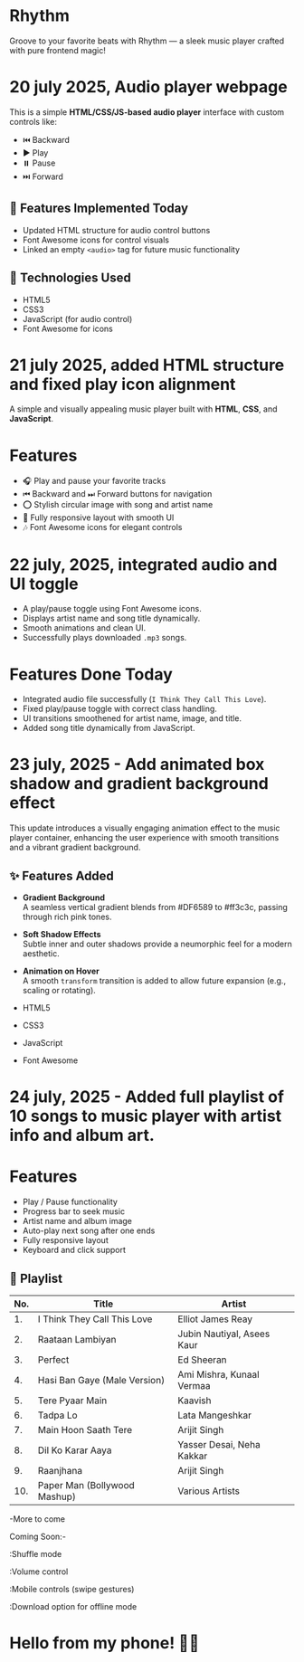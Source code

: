 # Rhythm
 Groove to your favorite beats with Rhythm — a sleek music player crafted with pure frontend magic!
 # 20 july 2025, Audio player webpage
 This is a simple **HTML/CSS/JS-based audio player** interface with custom controls like:

- ⏮️ Backward
- ▶️ Play
- ⏸️ Pause
- ⏭️ Forward

## 📁 Features Implemented Today

- Updated HTML structure for audio control buttons
- Font Awesome icons for control visuals
- Linked an empty `<audio>` tag for future music functionality

## 📌 Technologies Used

- HTML5
- CSS3
- JavaScript (for audio control)
- Font Awesome for icons
 
# 21 july 2025, added HTML structure and fixed play icon alignment

A simple and visually appealing music player built with **HTML**, **CSS**, and **JavaScript**.

# Features

- 🎧 Play and pause your favorite tracks
- ⏮ Backward and ⏭ Forward buttons for navigation
- ⭕️ Stylish circular image with song and artist name
- 🎨 Fully responsive layout with smooth UI
- 🎶 Font Awesome icons for elegant controls
  
 # 22 july, 2025, integrated audio and UI toggle
  - A play/pause toggle using Font Awesome icons.
- Displays artist name and song title dynamically.
- Smooth animations and clean UI.
- Successfully plays downloaded `.mp3` songs.

# Features Done Today 
- Integrated audio file successfully (`I Think They Call This Love`).
- Fixed play/pause toggle with correct class handling.
- UI transitions smoothened for artist name, image, and title.
- Added song title dynamically from JavaScript.

# 23 july, 2025 - Add animated box shadow and gradient background effect

This update introduces a visually engaging animation effect to the music player container, enhancing the user experience with smooth transitions and a vibrant gradient background.

## ✨ Features Added

- **Gradient Background**  
  A seamless vertical gradient blends from #DF6589 to #ff3c3c, passing through rich pink tones.

- **Soft Shadow Effects**  
  Subtle inner and outer shadows provide a neumorphic feel for a modern aesthetic.

- **Animation on Hover**  
  A smooth `transform` transition is added to allow future expansion (e.g., scaling or rotating).
- HTML5
- CSS3
- JavaScript
- Font Awesome

# 24 july, 2025 - Added full playlist of 10 songs to music player with artist info and album art.

# Features
- Play / Pause functionality
- Progress bar to seek music
- Artist name and album image
- Auto-play next song after one ends
- Fully responsive layout
- Keyboard and click support

## 🎵 Playlist

| No. | Title                               | Artist                             |
|-----|-------------------------------------|------------------------------------|
| 1.  | I Think They Call This Love         | Elliot James Reay                  |
| 2.  | Raataan Lambiyan                    | Jubin Nautiyal, Asees Kaur         |
| 3.  | Perfect                             | Ed Sheeran                         |
| 4.  | Hasi Ban Gaye (Male Version)        | Ami Mishra, Kunaal Vermaa          |
| 5.  | Tere Pyaar Main                     | Kaavish                            |
| 6.  | Tadpa Lo                            | Lata Mangeshkar                    |
| 7.  | Main Hoon Saath Tere                | Arijit Singh                       |
| 8.  | Dil Ko Karar Aaya                   | Yasser Desai, Neha Kakkar          |
| 9.  | Raanjhana                           | Arijit Singh                       |
| 10. | Paper Man (Bollywood Mashup)        | Various Artists                    |

-More to come

Coming Soon:-

:Shuffle mode

:Volume control

:Mobile controls (swipe gestures)

:Download option for offline mode

# Hello from my phone! 📱✨